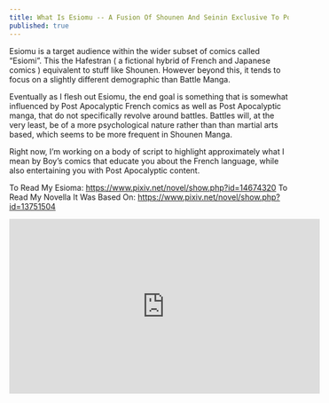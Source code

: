 ```yaml
---
title: What Is Esiomu -- A Fusion Of Shounen And Seinin Exclusive To Post Apocalypse
published: true
---
```


Esiomu is a target audience within the wider subset of comics called “Esiomi”. This the Hafestran ( a fictional hybrid of French and Japanese comics ) equivalent to stuff like Shounen. However beyond this, it tends to focus on a slightly different demographic than Battle Manga.

Eventually as I flesh out Esiomu, the end goal is something that is somewhat influenced by Post Apocalyptic French comics as well as Post Apocalyptic manga, that do not specifically revolve around battles. Battles will, at the very least, be of a more psychological nature rather than than martial arts based, which seems to be more frequent in Shounen Manga.

Right now, I’m working on a body of script to highlight approximately what I mean by Boy’s comics that educate you about the French language, while also entertaining you with Post Apocalyptic content.

To Read My Esioma: https://www.pixiv.net/novel/show.php?id=14674320
To Read My Novella It Was Based On: https://www.pixiv.net/novel/show.php?id=13751504

<iframe width="560" height="315" sandbox="allow-same-origin allow-scripts allow-popups" src="https://video.ploud.jp/videos/embed/c80b7268-4d3f-48c5-9ef5-ec648189bba0" frameborder="0" allowfullscreen></iframe>
